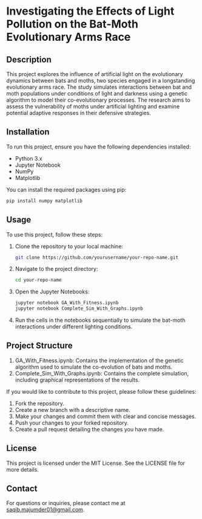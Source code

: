# Investigating the Effects of Light Pollution on the Bat-Moth Evolutionary Arms Race

## Description

This project explores the influence of artificial light on the evolutionary dynamics between bats and moths, two species engaged in a longstanding evolutionary arms race. The study simulates interactions between bat and moth populations under conditions of light and darkness using a genetic algorithm to model their co-evolutionary processes. The research aims to assess the vulnerability of moths under artificial lighting and examine potential adaptive responses in their defensive strategies.

## Installation

To run this project, ensure you have the following dependencies installed:

- Python 3.x
- Jupyter Notebook
- NumPy
- Matplotlib

You can install the required packages using pip:

```bash
pip install numpy matplotlib
```

## Usage
To use this project, follow these steps:
1. Clone the repository to your local machine:
    ```bash
   git clone https://github.com/yourusername/your-repo-name.git
   ```
2. Navigate to the project directory:
   ```bash
   cd your-repo-name
   ```
3. Open the Jupyter Notebooks:
   ```bash
   jupyter notebook GA_With_Fitness.ipynb
   jupyter notebook Complete_Sim_With_Graphs.ipynb
   ```
4. Run the cells in the notebooks sequentially to simulate the bat-moth interactions under different lighting conditions.



## Project Structure
1. GA_With_Fitness.ipynb: Contains the implementation of the genetic algorithm used to simulate the co-evolution of bats and moths.
2. Complete_Sim_With_Graphs.ipynb: Contains the complete simulation, including graphical representations of the results.



If you would like to contribute to this project, please follow these guidelines:
1. Fork the repository.
2. Create a new branch with a descriptive name.
3. Make your changes and commit them with clear and concise messages.
4. Push your changes to your forked repository.
5. Create a pull request detailing the changes you have made.
   
## License
This project is licensed under the MIT License. See the LICENSE file for more details.

## Contact
For questions or inquiries, please contact me at saqib.majumder01@gmail.com.
